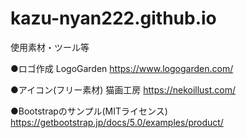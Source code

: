 # kazu-nyan222.github.io

使用素材・ツール等

●ロゴ作成
LogoGarden
https://www.logogarden.com/

●アイコン(フリー素材)
猫画工房
https://nekoillust.com/

●Bootstrapのサンプル(MITライセンス)
https://getbootstrap.jp/docs/5.0/examples/product/
